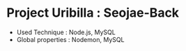 # Project Uribilla : Seojae-Back

- Used Technique : Node.js, MySQL
- Global properties : Nodemon, MySQL